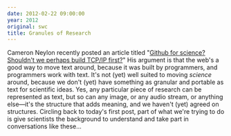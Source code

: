 ```yaml
---
date: 2012-02-22 09:00:00
year: 2012
original: swc
title: Granules of Research
---
```

<p>Cameron Neylon recently posted an article titled "<a href="http://cameronneylon.net/blog/github-for-science-shouldn%E2%80%99t-we-perhaps-build-tcpip-first/">Github for science? Shouldn't we perhaps build TCP/IP first?</a>" His argument is that the web's a good way to move text around, because it was built by programmers, and programmers work with text. It's not (yet) well suited to moving <em>science</em> around, because we don't (yet) have something as granular and portable as text for scientific ideas. Yes, any particular piece of research can be represented as text, but so can any image, or any audio stream, or anything else&mdash;it's the structure that adds meaning, and we haven't (yet) agreed on structures. Circling back to today's first post, part of what we're trying to do is give scientists the background to understand and take part in conversations like these...</p>
